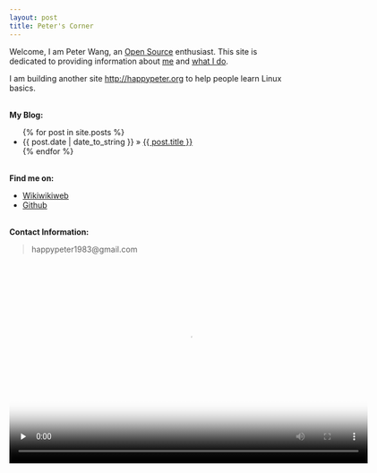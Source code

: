 ```yaml
---
layout: post
title: Peter's Corner
---
```


Welcome, I am Peter Wang, an [Open Source][oss] enthusiast. This site is
dedicated to providing information about [me](resume.html) and [what I do](/work).

I am building another site <http://happypeter.org> to help people learn Linux basics.

[oss]:http://en.wikipedia.org/wiki/Open_source

<p><br /><b>My Blog:</b></p>
  <ul class="posts">
    {% for post in site.posts %}
      <li><span>{{ post.date | date_to_string }}</span> &raquo; <a href="{{ post.url }}">{{ post.title }}</a></li>
    {% endfor %}
  </ul>

<p><br /><b>Find me on:</b></p>

<ul>

<li><a href="http://c2.com/cgi/wiki?PeterWang">Wikiwikiweb</a></li>

<li><a href="http://github.com/happypeter/">Github</a></li>

</ul>
<p><br /><b>Contact Information:</b></p>

<blockquote>
<p>
happypeter1983@gmail.com
</p>
</blockquote>


<script type="text/javascript" src="http://cdn.sublimevideo.net/js/ubisak9n.js"></script>
<video class="sublime" width="640" height="360" poster="video-poster.jpg" preload="none">
  <source src="http://media.happypeter.org/happycasts/201108060324_qhd.mov " />
</video>
